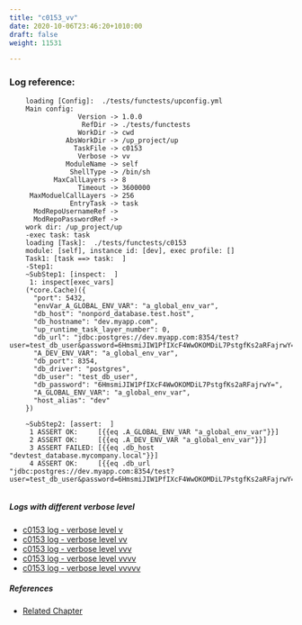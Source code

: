 ```yaml
---
title: "c0153_vv"
date: 2020-10-06T23:46:20+1010:00
draft: false
weight: 11531

---
```


### Log reference: <no value>

```
    loading [Config]:  ./tests/functests/upconfig.yml
    Main config:
                 Version -> 1.0.0
                  RefDir -> ./tests/functests
                 WorkDir -> cwd
              AbsWorkDir -> /up_project/up
                TaskFile -> c0153
                 Verbose -> vv
              ModuleName -> self
               ShellType -> /bin/sh
           MaxCallLayers -> 8
                 Timeout -> 3600000
     MaxModuelCallLayers -> 256
               EntryTask -> task
      ModRepoUsernameRef -> 
      ModRepoPasswordRef -> 
    work dir: /up_project/up
    -exec task: task
    loading [Task]:  ./tests/functests/c0153
    module: [self], instance id: [dev], exec profile: []
    Task1: [task ==> task:  ]
    -Step1:
    ~SubStep1: [inspect:  ]
     1: inspect[exec_vars]
    (*core.Cache)({
      "port": 5432,
      "envVar_A_GLOBAL_ENV_VAR": "a_global_env_var",
      "db_host": "nonpord_database.test.host",
      "db_hostname": "dev.myapp.com",
      "up_runtime_task_layer_number": 0,
      "db_url": "jdbc:postgres://dev.myapp.com:8354/test?user=test_db_user&password=6HmsmiJIW1PfIXcF4WwOKOMDiL7PstgfKs2aRFajrwY=&ssl=true",
      "A_DEV_ENV_VAR": "a_global_env_var",
      "db_port": 8354,
      "db_driver": "postgres",
      "db_user": "test_db_user",
      "db_password": "6HmsmiJIW1PfIXcF4WwOKOMDiL7PstgfKs2aRFajrwY=",
      "A_GLOBAL_ENV_VAR": "a_global_env_var",
      "host_alias": "dev"
    })
    
    ~SubStep2: [assert:  ]
     1 ASSERT OK:     [{{eq .A_GLOBAL_ENV_VAR "a_global_env_var"}}]
     2 ASSERT OK:     [{{eq .A_DEV_ENV_VAR "a_global_env_var"}}]
     3 ASSERT FAILED: [{{eq .db_host "devtest_database.mycompany.local"}}]
     4 ASSERT OK:     [{{eq .db_url "jdbc:postgres://dev.myapp.com:8354/test?user=test_db_user&password=6HmsmiJIW1PfIXcF4WwOKOMDiL7PstgfKs2aRFajrwY=&ssl=true"}}]
    
```

##### Logs with different verbose level
* [c0153 log - verbose level v](../../logs/c0153_v)
* [c0153 log - verbose level vv](../../logs/c0153_vv)
* [c0153 log - verbose level vvv](../../logs/c0153_vvv)
* [c0153 log - verbose level vvvv](../../logs/c0153_vvvv)
* [c0153 log - verbose level vvvvv](../../logs/c0153_vvvvv)

##### References
* [Related Chapter](../../user-interaction/c0153)

